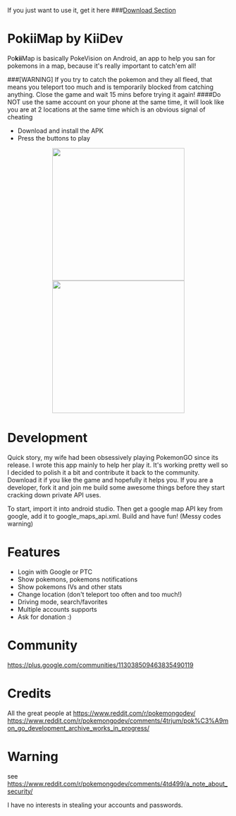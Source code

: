 If you just want to use it, get it here 
###[Download Section](https://github.com/kiideveloper/pokiimap/releases/latest)

# PokiiMap by KiiDev
Po**kii**Map is basically PokeVision on Android, an app to help you san for pokemons in a map, because it's really important to catch'em all!

###[WARNING] If you try to catch the pokemon and they all fleed, that means you teleport too much and is temporarily blocked from catching anything. Close the game and wait 15 mins before trying it again!
####Do NOT use the same account on your phone at the same time, it will look like you are at 2 locations at the same time which is an obvious signal of cheating

- Download and install the APK
- Press the buttons to play

<p align="center">
  <img src="https://github.com/kiideveloper/pokiimap/blob/master/screen2.png" width="300"/>
  <img src="https://github.com/kiideveloper/pokiimap/blob/master/screen1.png" width="300"/>
</p>


# Development
Quick story, my wife had been obsessively playing PokemonGO since its release. I wrote this app mainly to help her play it. It's working pretty well so I decided to polish it a bit and contribute it back to the community. Download it if you like the game and hopefully it helps you. If you are a developer, fork it and join me build some awesome things before they start cracking down private API uses. 

To start, import it into android studio. Then get a google map API key from google, add it to google_maps_api.xml. Build and have fun! (Messy codes warning)

# Features
- Login with Google or PTC
- Show pokemons, pokemons notifications
- Show pokemons IVs and other stats
- Change location (don't teleport too often and too much!)
- Driving mode, search/favorites
- Multiple accounts supports
- Ask for donation :)

# Community
https://plus.google.com/communities/113038509463835490119

# Credits
All the great people at https://www.reddit.com/r/pokemongodev/
https://www.reddit.com/r/pokemongodev/comments/4trjum/pok%C3%A9mon_go_development_archive_works_in_progress/

# Warning
see https://www.reddit.com/r/pokemongodev/comments/4td499/a_note_about_security/

I have no interests in stealing your accounts and passwords.  
